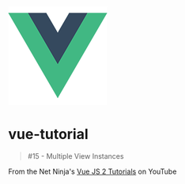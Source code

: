 ![Logo of the project](./../img/vue_logo.png)

# vue-tutorial

>#15 - Multiple View Instances

From the Net Ninja's [Vue JS 2 Tutorials](https://www.youtube.com/playlist?list=PL4cUxeGkcC9gQcYgjhBoeQH7wiAyZNrYa) on YouTube